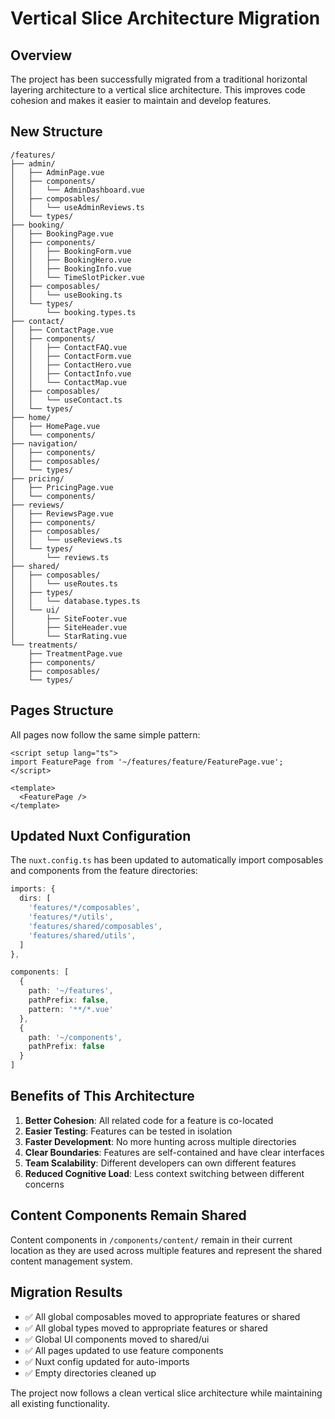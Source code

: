 # Vertical Slice Architecture Migration

## Overview

The project has been successfully migrated from a traditional horizontal layering architecture to a vertical slice architecture. This improves code cohesion and makes it easier to maintain and develop features.

## New Structure

```
/features/
├── admin/
│   ├── AdminPage.vue
│   ├── components/
│   │   └── AdminDashboard.vue
│   ├── composables/
│   │   └── useAdminReviews.ts
│   └── types/
├── booking/
│   ├── BookingPage.vue
│   ├── components/
│   │   ├── BookingForm.vue
│   │   ├── BookingHero.vue
│   │   ├── BookingInfo.vue
│   │   └── TimeSlotPicker.vue
│   ├── composables/
│   │   └── useBooking.ts
│   └── types/
│       └── booking.types.ts
├── contact/
│   ├── ContactPage.vue
│   ├── components/
│   │   ├── ContactFAQ.vue
│   │   ├── ContactForm.vue
│   │   ├── ContactHero.vue
│   │   ├── ContactInfo.vue
│   │   └── ContactMap.vue
│   ├── composables/
│   │   └── useContact.ts
│   └── types/
├── home/
│   ├── HomePage.vue
│   └── components/
├── navigation/
│   ├── components/
│   ├── composables/
│   └── types/
├── pricing/
│   ├── PricingPage.vue
│   └── components/
├── reviews/
│   ├── ReviewsPage.vue
│   ├── components/
│   ├── composables/
│   │   └── useReviews.ts
│   └── types/
│       └── reviews.ts
├── shared/
│   ├── composables/
│   │   └── useRoutes.ts
│   ├── types/
│   │   └── database.types.ts
│   └── ui/
│       ├── SiteFooter.vue
│       ├── SiteHeader.vue
│       └── StarRating.vue
└── treatments/
    ├── TreatmentPage.vue
    ├── components/
    ├── composables/
    └── types/
```

## Pages Structure

All pages now follow the same simple pattern:

```vue
<script setup lang="ts">
import FeaturePage from '~/features/feature/FeaturePage.vue';
</script>

<template>
  <FeaturePage />
</template>
```

## Updated Nuxt Configuration

The `nuxt.config.ts` has been updated to automatically import composables and components from the feature directories:

```typescript
imports: {
  dirs: [
    'features/*/composables',
    'features/*/utils',
    'features/shared/composables',
    'features/shared/utils',
  ]
},

components: [
  {
    path: '~/features',
    pathPrefix: false,
    pattern: '**/*.vue'
  },
  {
    path: '~/components',
    pathPrefix: false
  }
]
```

## Benefits of This Architecture

1. **Better Cohesion**: All related code for a feature is co-located
2. **Easier Testing**: Features can be tested in isolation
3. **Faster Development**: No more hunting across multiple directories
4. **Clear Boundaries**: Features are self-contained and have clear interfaces
5. **Team Scalability**: Different developers can own different features
6. **Reduced Cognitive Load**: Less context switching between different concerns

## Content Components Remain Shared

Content components in `/components/content/` remain in their current location as they are used across multiple features and represent the shared content management system.

## Migration Results

- ✅ All global composables moved to appropriate features or shared
- ✅ All global types moved to appropriate features or shared
- ✅ Global UI components moved to shared/ui
- ✅ All pages updated to use feature components
- ✅ Nuxt config updated for auto-imports
- ✅ Empty directories cleaned up

The project now follows a clean vertical slice architecture while maintaining all existing functionality.
